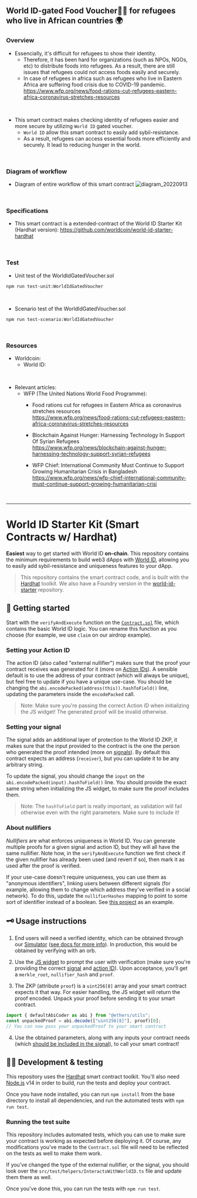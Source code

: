 ## World ID-gated Food Voucher🎫🆔 for refugees who live in African countries 🌍
### Overview
- Essencially, it's difficult for refugees to show their identity. 
  - Therefore, it has been hard for organizations (such as NPOs, NGOs, etc) to distribute foods into refugees. As a result, there are still issues that refugees could not access foods easily and securely.
  - In case of refugees in africa such as refugees who live in Eastern Africa are suffering food crisis due to COVID-19 pandemic.
    https://www.wfp.org/news/food-rations-cut-refugees-eastern-africa-coronavirus-stretches-resources

<br>

- This smart contract makes checking identity of refugees easier and more secure by utilizing `World ID` gated voucher. 
  - `World ID` allow this smart contract to easily add sybil-resistance.
  - As a result, refugees can access essential foods more efficiently and securely. It lead to reducing hunger in the world.

<br>

### Diagram of workflow
- Diagram of entire workflow of this smart contract
  ![diagram_20220913](https://user-images.githubusercontent.com/19357502/189883101-0984e3d1-f532-4d53-88cd-2ee61f00a305.jpeg)

<br>

### Specifications
- This smart contract is a extended-contract of the World ID Starter Kit (Hardhat version): https://github.com/worldcoin/world-id-starter-hardhat

<br>

### Test
- Unit test of the WorldIdGatedVoucher.sol
```
npm run test-unit:WorldIdGatedVoucher
```

<br>

- Scenario test of the WorldIdGatedVoucher.sol
```
npm run test-scenario:WorldIdGatedVoucher
```

<br>

### Resources
- Worldcoin: 
  - World ID:

<br>

- Relevant articles:
  - WFP (The United Nations World Food Programme):  
    - Food rations cut for refugees in Eastern Africa as coronavirus stretches resources  
      https://www.wfp.org/news/food-rations-cut-refugees-eastern-africa-coronavirus-stretches-resources  

    - Blockchain Against Hunger: Harnessing Technology In Support Of Syrian Refugees  
      https://www.wfp.org/news/blockchain-against-hunger-harnessing-technology-support-syrian-refugees  

    - WFP Chief: International Community Must Continue to Support Growing Humanitarian Crisis in Bangladesh  
      https://www.wfp.org/news/wfp-chief-international-community-must-continue-support-growing-humanitarian-crisi  

<br>

<hr>

# World ID Starter Kit (Smart Contracts w/ Hardhat)

**Easiest** way to get started with World ID **on-chain**. This repository contains the minimum requirements to build web3 dApps with [World ID](#-about-world-id), allowing you to easily add sybil-resistance and uniqueness features to your dApp.

> This repository contains the smart contract code, and is built with the [Hardhat](https://hardhat.org) toolkit. We also have a Foundry version in the [world-id-starter](https://github.com/worldcoin/world-id-starter) repository.

## 🏃 Getting started

Start with the `verifyAndExecute` function on the [`Contract.sol`](contracts/Contract.sol) file, which contains the basic World ID logic. You can rename this function as you choose (for example, we use `claim` on our airdrop example).

### Setting your Action ID

The action ID (also called "external nullifier") makes sure that the proof your contract receives was generated for it (more on [Action IDs](https://id.worldcoin.org/docs/about/glossary#action-id)). A sensible default is to use the address of your contract (which will always be unique), but feel free to update if you have a unique use-case. You should be changing the `abi.encodePacked(address(this)).hashToField()` line, updating the parameters inside the `encodePacked` call.

> Note: Make sure you're passing the correct Action ID when initializing the JS widget! The generated proof will be invalid otherwise.

### Setting your signal

The signal adds an additional layer of protection to the World ID ZKP, it makes sure that the input provided to the contract is the one the person who generated the proof intended (more on [signals](https://id.worldcoin.org/docs/about/glossary#signal)). By default this contract expects an address (`receiver`), but you can update it to be any arbitrary string.

To update the signal, you should change the `input` on the `abi.encodePacked(input).hashToField()` line. You should provide the exact same string when initializing the JS widget, to make sure the proof includes them.

> Note: The `hashToField` part is really important, as validation will fail otherwise even with the right parameters. Make sure to include it!

### About nullifiers

_Nullifiers_ are what enforces uniqueness in World ID. You can generate multiple proofs for a given signal and action ID, but they will all have the same nullifier. Note how, in the `verifyAndExecute` function we first check if the given nullifier has already been used (and revert if so), then mark it as used after the proof is verified.

If your use-case doesn't require uniqueness, you can use them as "anonymous identifiers", linking users between different signals (for example, allowing them to change which address they've verified in a social network). To do this, update the `nullifierHashes` mapping to point to some sort of identifier instead of a boolean. See [this project](https://github.com/m1guelpf/lens-humancheck/blob/main/src/HumanCheck.sol) as an example.

## 🗝 Usage instructions

1. End users will need a verified identity, which can be obtained through our [Simulator](https://simulator.worldcoin.org) ([see docs for more info](https://id.worldcoin.org/test)). In production, this would be obtained by verifying with an orb.

2. Use the [JS widget](https://id.worldcoin.org/docs/js) to prompt the user with verification (make sure you're providing the correct [signal](#setting-your-signal) and [action ID](#setting-your-action-id)). Upon acceptance, you'll get a `merkle_root`, `nullifier_hash` and `proof`.

3. The ZKP (attribute `proof`) is a `uint256[8]` array and your smart contract expects it that way. For easier handling, the JS widget will return the proof encoded. Unpack your proof before sending it to your smart contract. 

```js
import { defaultAbiCoder as abi } from "@ethers/utils";
const unpackedProof = abi.decode(["uint256[8]"], proof)[0];
// You can now pass your unpackedProof to your smart contract
```

4. Use the obtained parameters, along with any inputs your contract needs (which [should be included in the signal](#setting-your-signal)), to call your smart contract!

## 🧑‍💻 Development & testing

This repository uses the [Hardhat](https://hardhat.org) smart contract toolkit. You'll also need [Node.js](https://nodejs.org) v14 in order to build, run the tests and deploy your contract.

Once you have node installed, you can run `npm install` from the base directory to install all dependencies, and run the automated tests with `npm run test`.

### Running the test suite

This repository includes automated tests, which you can use to make sure your contract is working as expected before deploying it. Of course, any modifications you've made to the `Contract.sol` file will need to be reflected on the tests as well to make them work.

If you've changed the type of the external nullifier, or the signal, you should look over the `src/test/helpers/InteractsWithWorldID.ts` file and update them there as well.

Once you've done this, you can run the tests with `npm run test`.

<!-- WORLD-ID-SHARED-README-TAG:START - Do not remove or modify this section directly -->
<!-- WORLD-ID-SHARED-README-TAG:END -->
